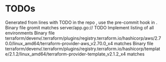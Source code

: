 # TODOs
Generated from lines with TODO in the repo , use the pre-commit hook in .
Binary file gromit matches
server/app.go:// TODO Implement listing of all environments
Binary file terraform/devenv/.terraform/plugins/registry.terraform.io/hashicorp/aws/2.70.0/linux_amd64/terraform-provider-aws_v2.70.0_x4 matches
Binary file terraform/devenv/.terraform/plugins/registry.terraform.io/hashicorp/template/2.1.2/linux_amd64/terraform-provider-template_v2.1.2_x4 matches
